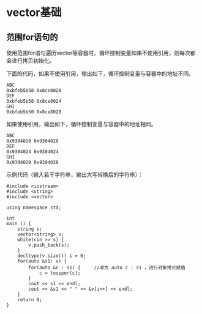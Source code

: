 # vector基础

## 范围for语句的

使用范围for语句遍历vector等容器时，循环控制变量如果不使用引用，则每次都会进行拷贝初始化。

下面的代码，如果不使用引用，输出如下，循环控制变量与容器中的地址不同。

	ABC
	0xbfeb5b50 0x8ce8020
	DEF
	0xbfeb5b50 0x8ce8024
	GHI
	0xbfeb5b50 0x8ce8028

如果使用引用，输出如下，循环控制变量与容器中的地址相同。

	ABC
	0x9304020 0x9304020
	DEF
	0x9304024 0x9304024
	GHI
	0x9304028 0x9304028

示例代码（输入若干字符串，输出大写转换后的字符串）：

	#include <iostream>
	#include <string>
	#include <vector>

	using namespace std;

	int 
	main () {
		string s;
		vector<string> v;
		while(cin >> s) {
			v.push_back(s);
		}
		decltype(v.size()) i = 0;
		for(auto &s1: v) {
			for(auto &c : s1) {		//改为 auto c : s1 ，进行对象拷贝赋值
				c = toupper(c);
			}
			cout << s1 << endl;
			cout << &s1 << " " << &v[i++] << endl;
		}
		return 0;
	}

